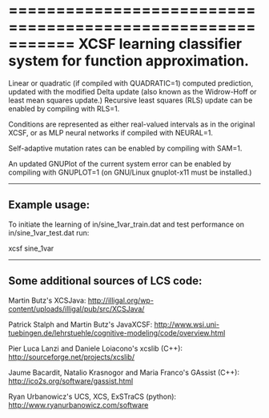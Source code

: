 ===========================================================
XCSF learning classifier system for function approximation.
===========================================================
Linear or quadratic (if compiled with QUADRATIC=1) computed prediction, updated
with the modified Delta update (also known as the Widrow-Hoff or least mean
squares update.) Recursive least squares (RLS) update can be enabled by
compiling with RLS=1.

Conditions are represented as either real-valued intervals as in the original
XCSF, or as MLP neural networks if compiled with NEURAL=1.  

Self-adaptive mutation rates can be enabled by compiling with SAM=1.

An updated GNUPlot of the current system error can be enabled by compiling with
GNUPLOT=1 (on GNU/Linux gnuplot-x11 must be installed.)

--------------
Example usage:
--------------
To initiate the learning of in/sine_1var_train.dat and test performance on
in/sine_1var_test.dat run: 

xcsf sine_1var

------------------------------------
Some additional sources of LCS code:
------------------------------------
Martin Butz's XCSJava:
http://illigal.org/wp-content/uploads/illigal/pub/src/XCSJava/

Patrick Stalph and Martin Butz's JavaXCSF:
http://www.wsi.uni-tuebingen.de/lehrstuehle/cognitive-modeling/code/overview.html

Pier Luca Lanzi and Daniele Loiacono's xcslib (C++):
http://sourceforge.net/projects/xcslib/

Jaume Bacardit, Natalio Krasnogor and Maria Franco's GAssist (C++):
http://ico2s.org/software/gassist.html

Ryan Urbanowicz's UCS, XCS, ExSTraCS (python):
http://www.ryanurbanowicz.com/software
